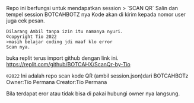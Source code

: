 </div>
Repo ini berfungsi untuk mendapatkan session
> `SCAN QR` Salin dan tempel session BOTCAHBOTZ nya
Kode akan di kirim kepada nomor user juga cek pesan.

```
Dilarang Ambil tanpa izin itu namanya nyuri.
©copyright Tio 2022
>masih belajar coding jdi maaf klo error
Scan nya.
```

buka replit terus import github dengan link ini.
https://replit.com/github/BOTCAHX/ScanQr-by-Tio


`©2022`
Ini adalah repo scan kode QR (ambil session.json)dari BOTCAHBOTz 
Owner:Tio Permana
Creator:Tio Permana

Bila terdapat eror atau tidak bisa di pakai hubungi owner nya langsung.
